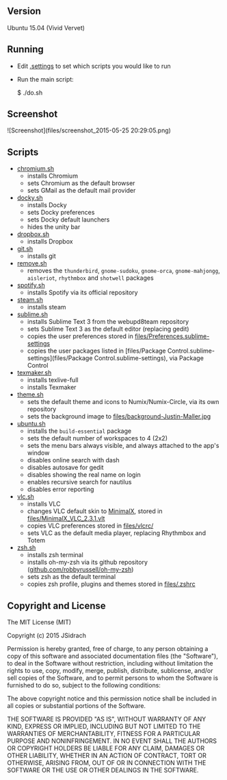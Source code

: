 ## Version
Ubuntu 15.04 (Vivid Vervet)

## Running
 * Edit [.settings](.settings) to set which scripts you would like to run
 * Run the main script:

    $ ./do.sh

## Screenshot

![Screenshot](files/screenshot_2015-05-25 20:29:05.png)

## Scripts
* [chromium.sh](scripts/chromium.sh)
    * installs Chromium
    * sets Chromium as the default browser
    * sets GMail as the default mail provider
* [docky.sh](scripts/docky.sh)
    * installs Docky
    * sets Docky preferences
    * sets Docky default launchers
    * hides the unity bar
* [dropbox.sh](scripts/dropbox.sh)
    * installs Dropbox
* [git.sh](scripts/git.sh)
    * installs git
* [remove.sh](scripts/remove.sh)
    * removes the `thunderbird`, `gnome-sudoku`, `gnome-orca`, `gnome-mahjongg`, `aisleriot`, `rhythmbox` and `shotwell` packages
* [spotify.sh](scripts/spotify.sh)
    * installs Spotify via its official repository
* [steam.sh](scripts/steam.sh)
    * installs steam
* [sublime.sh](scripts/sublime.sh)
    * installs Sublime Text 3 from the webupd8team repository
    * sets Sublime Text 3 as the default editor (replacing gedit)
    * copies the user preferences stored in [files/Preferences.sublime-settings](files/Preferences.sublime-settings)
    * copies the user packages listed in [files/Package Control.sublime-settings](files/Package Control.sublime-settings), via Package Control
* [texmaker.sh](scripts/texmaker.sh)
    * installs texlive-full
    * installs Texmaker
* [theme.sh](scripts/theme.sh)
    * sets the default theme and icons to Numix/Numix-Circle, via its own repository
    * sets the background image to [files/background-Justin-Maller.jpg](files/background-Justin-Maller.jpg)
* [ubuntu.sh](scripts/ubuntu.sh)
    * installs the `build-essential` package
    * sets the default number of workspaces to 4 (2x2)
    * sets the menu bars always visible, and always attached to the app's window
    * disables online search with dash
    * disables autosave for gedit
    * disables showing the real name on login
    * enables recursive search for nautilus
    * disables error reporting
* [vlc.sh](scripts/vlc.sh)
    * installs VLC
    * changes VLC default skin to [MinimalX](http://maverick07x.deviantart.com/art/VLC-MinimalX-385698882), stored in [files/MinimalX_VLC_2.3.1.vlt](files/MinimalX_VLC_2.3.1.vlt)
    * copies VLC preferences stored in [files/vlcrc/](files/vlcrc/)
    * sets VLC as the default media player, replacing Rhythmbox and Totem
* [zsh.sh](scripts/zsh.sh)
    * installs zsh terminal
    * installs oh-my-zsh via its github repository ([github.com/robbyrussell/oh-my-zsh](https://github.com/robbyrussell/oh-my-zsh))
    * sets zsh as the default terminal
    * copies zsh profile, plugins and themes stored in [files/.zshrc](files/.zshrc)

## Copyright and License

The MIT License (MIT)

Copyright (c) 2015 JSidrach

Permission is hereby granted, free of charge, to any person obtaining a copy
of this software and associated documentation files (the "Software"), to deal
in the Software without restriction, including without limitation the rights
to use, copy, modify, merge, publish, distribute, sublicense, and/or sell
copies of the Software, and to permit persons to whom the Software is
furnished to do so, subject to the following conditions:

The above copyright notice and this permission notice shall be included in all
copies or substantial portions of the Software.

THE SOFTWARE IS PROVIDED "AS IS", WITHOUT WARRANTY OF ANY KIND, EXPRESS OR
IMPLIED, INCLUDING BUT NOT LIMITED TO THE WARRANTIES OF MERCHANTABILITY,
FITNESS FOR A PARTICULAR PURPOSE AND NONINFRINGEMENT. IN NO EVENT SHALL THE
AUTHORS OR COPYRIGHT HOLDERS BE LIABLE FOR ANY CLAIM, DAMAGES OR OTHER
LIABILITY, WHETHER IN AN ACTION OF CONTRACT, TORT OR OTHERWISE, ARISING FROM,
OUT OF OR IN CONNECTION WITH THE SOFTWARE OR THE USE OR OTHER DEALINGS IN THE
SOFTWARE.

